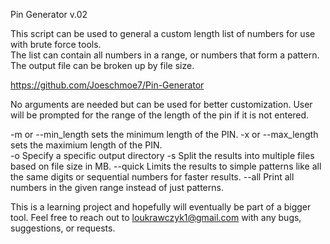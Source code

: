 Pin Generator v.02

This script can be used to general a custom length list of numbers for use with brute force tools.  
The list can contain all numbers in a range, or numbers that form a pattern.  The output file
can be broken up by file size.

https://github.com/Joeschmoe7/Pin-Generator

No arguments are needed but can be used for better customization.  User will be prompted for the range of the length of the pin if it is not entered.

-m or --min_length sets the minimum length of the PIN.
-x or --max_length sets the maximium length of the PIN.  
-o Specify a specific output directory
-s Split the results into multiple files based on file size in MB.
--quick Limits the results to simple patterns like all the same digits or sequential numbers for faster results.
--all Print all numbers in the given range instead of just patterns.

This is a learning project and hopefully will eventually be part of a bigger tool.  Feel free to reach out to loukrawczyk1@gmail.com with any bugs, 
suggestions, or requests.



